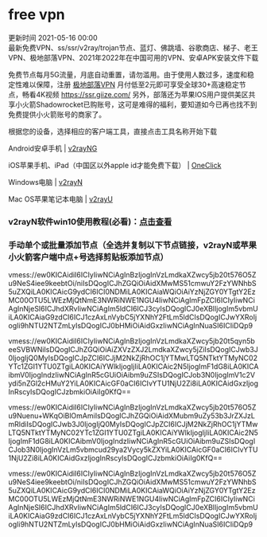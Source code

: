 # free vpn 
更新时间 2021-05-16 00:00  
最新免费VPN、ss/ssr/v2ray/trojan节点、蓝灯、佛跳墙、谷歌商店、梯子、老王VPN、极地部落VPN、2021年2022年在中国可用的VPN、安卓APK安装文件下载

免费节点每月5G流量，月底自动重置，请勿滥用。由于使用人数过多，速度和稳定性难以保障，注册 [极地部落VPN](https://ssr.giize.com/) 月付低至2元即可享受全球30+高速稳定节点，畅看4K视频 https://ssr.giize.com/  另外，部落还为苹果IOS用户提供美区共享小火箭Shadowrocket已购账号，这可是难得的福利，要知道如今已再也找不到免费提供小火箭账号的商家了。

根据您的设备，选择相应的客户端工具，直接点击工具名称开始下载

Android安卓手机                             | [v2rayNG](https://github.com/2dust/v2rayNG/releases/download/1.4.12/v2rayNG_1.4.12_arm64-v8a.apk)  

iOS苹果手机、iPad（中国区以外apple id才能免费下载） | [OneClick](https://oneclick.earth/)  

Windows电脑                                 | [v2rayN](https://github.com/2dust/v2rayN/releases/download/3.27/v2rayN-Core.zip)   

Mac OS苹果笔记本电脑                            | [v2rayU](https://www.v2rayssr.com/go?url=https://github.com/yanue/V2rayU/releases/download/1.5.1/V2rayU.dmg)  

### v2rayN软件win10使用教程(必看)：[点击查看](https://us.gdivps.com/?p=108)  
 
### 手动单个或批量添加节点（全选并复制以下节点链接，v2rayN或苹果小火箭客户端中点+号选择剪贴板添加节点）  

vmess://ew0KICAidiI6ICIyIiwNCiAgInBzIjogInVzLmdkaXZwcy5jb20t576O5Zu9NeS4iee9keebtOi/niIsDQogICJhZGQiOiAidXMwMS51cmwuY2FzYWNhbS5uZXQiLA0KICAicG9ydCI6ICI0NDMiLA0KICAiaWQiOiAiYzNjZGY0YTgtY2EzMC00OTU5LWEzMjQtNmE3NWRiNWE1NGU4IiwNCiAgImFpZCI6ICIyIiwNCiAgInNjeSI6ICJhdXRvIiwNCiAgIm5ldCI6ICJ3cyIsDQogICJ0eXBlIjogIm5vbmUiLA0KICAiaG9zdCI6ICJ1czAxLnVybC5jYXNhY2FtLm5ldCIsDQogICJwYXRoIjogIi9hNTU2NTZmLyIsDQogICJ0bHMiOiAidGxzIiwNCiAgInNuaSI6ICIiDQp9

vmess://ew0KICAidiI6ICIyIiwNCiAgInBzIjogInVzLmdkaXZwcy5jb20t5qyn5beeSVBWNiIsDQogICJhZGQiOiAiZXVzZXJ2LmdkaXZwcy5jZiIsDQogICJwb3J0IjogIjQ0MyIsDQogICJpZCI6ICJjM2NkZjRhOC1jYTMwLTQ5NTktYTMyNC02YTc1ZGI1YTU0ZTgiLA0KICAiYWlkIjogIjIiLA0KICAic2N5IjogImF1dG8iLA0KICAibmV0IjogIndzIiwNCiAgInR5cGUiOiAibm9uZSIsDQogICJob3N0IjogImV1c2Vydi5nZGl2cHMuY2YiLA0KICAicGF0aCI6ICIvYTU1NjU2Zi8iLA0KICAidGxzIjogInRscyIsDQogICJzbmkiOiAiIg0KfQ==

vmess://ew0KICAidiI6ICIyIiwNCiAgInBzIjogInVzLmdkaXZwcy5jb20t576O5Zu9Nuenu+WKqOiBlOmAmiIsDQogICJhZGQiOiAidXMubm9uZy53b3JrZXJzLmRldiIsDQogICJwb3J0IjogIjQ0MyIsDQogICJpZCI6ICJjM2NkZjRhOC1jYTMwLTQ5NTktYTMyNC02YTc1ZGI1YTU0ZTgiLA0KICAiYWlkIjogIjIiLA0KICAic2N5IjogImF1dG8iLA0KICAibmV0IjogIndzIiwNCiAgInR5cGUiOiAibm9uZSIsDQogICJob3N0IjogInVzLm5vbmcud29ya2Vycy5kZXYiLA0KICAicGF0aCI6ICIvYTU1NjU2Zi8iLA0KICAidGxzIjogInRscyIsDQogICJzbmkiOiAiIg0KfQ==

vmess://ew0KICAidiI6ICIyIiwNCiAgInBzIjogInVzLmdkaXZwcy5jb20t576O5Zu9NeS4iee9keebtOi/niIsDQogICJhZGQiOiAidXMwMS51cmwuY2FzYWNhbS5uZXQiLA0KICAicG9ydCI6ICI0NDMiLA0KICAiaWQiOiAiYzNjZGY0YTgtY2EzMC00OTU5LWEzMjQtNmE3NWRiNWE1NGU4IiwNCiAgImFpZCI6ICIyIiwNCiAgInNjeSI6ICJhdXRvIiwNCiAgIm5ldCI6ICJ3cyIsDQogICJ0eXBlIjogIm5vbmUiLA0KICAiaG9zdCI6ICJ1czAxLnVybC5jYXNhY2FtLm5ldCIsDQogICJwYXRoIjogIi9hNTU2NTZmLyIsDQogICJ0bHMiOiAidGxzIiwNCiAgInNuaSI6ICIiDQp9
